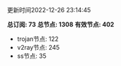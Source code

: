 更新时间2022-12-26 23:14:45

**总订阅: 73**
**总节点: 1308**
**有效节点: 402**
- trojan节点: 122
- v2ray节点: 245
- ss节点: 35
